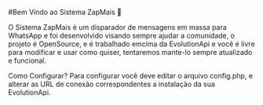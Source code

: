 #Bem Vindo ao Sistema ZapMais 🎉

O Sistema ZapMais é um disparador de mensagens em massa para WhatsApp e foi desenvolvido visando sempre ajudar a comunidade, o projeto é OpenSource, e é trabalhado emcima da EvolutionApi e você é livre para modificar e usar como quiser, tentaremos mante-lo sempre atualizado e funcional.

Como Configurar?
Para configurar você deve editar o arquivo config.php, e alterar as URL de conexão correspondentes a instalação da sua EvolutionApi.

